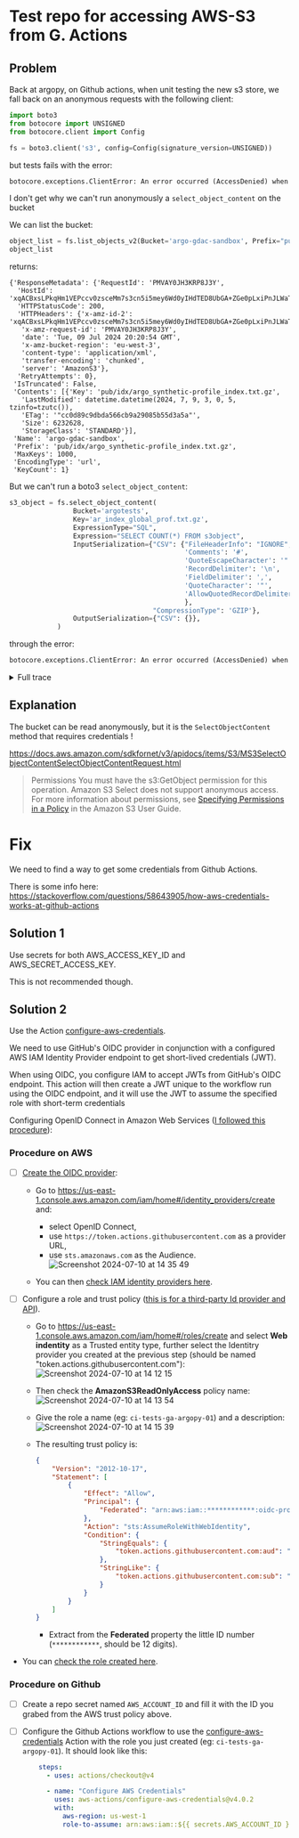 # Test repo for accessing AWS-S3 from G. Actions

## Problem

Back at argopy, on Github actions, when unit testing the new s3 store, we fall back on an anonymous requests with the following client:

```python
import boto3
from botocore import UNSIGNED
from botocore.client import Config

fs = boto3.client('s3', config=Config(signature_version=UNSIGNED))
```

but tests fails with the error:
```python
botocore.exceptions.ClientError: An error occurred (AccessDenied) when calling the SelectObjectContent operation: Access Denied
```

I don't get why we can't run anonymously a `select_object_content` on the bucket

We can list the bucket:
```python
object_list = fs.list_objects_v2(Bucket='argo-gdac-sandbox', Prefix="pub/idx/argo_synthetic-profile_index.txt.gz")
object_list
```
returns:
```
{'ResponseMetadata': {'RequestId': 'PMVAY0JH3KRP8J3Y',
  'HostId': 'xqACBxsLPkqHm1VEPccv0zsceMm7s3cn5i5mey6Wd0yIHdTED8UbGA+ZGe0pLxiPnJLWaT3goIo=',
  'HTTPStatusCode': 200,
  'HTTPHeaders': {'x-amz-id-2': 'xqACBxsLPkqHm1VEPccv0zsceMm7s3cn5i5mey6Wd0yIHdTED8UbGA+ZGe0pLxiPnJLWaT3goIo=',
   'x-amz-request-id': 'PMVAY0JH3KRP8J3Y',
   'date': 'Tue, 09 Jul 2024 20:20:54 GMT',
   'x-amz-bucket-region': 'eu-west-3',
   'content-type': 'application/xml',
   'transfer-encoding': 'chunked',
   'server': 'AmazonS3'},
  'RetryAttempts': 0},
 'IsTruncated': False,
 'Contents': [{'Key': 'pub/idx/argo_synthetic-profile_index.txt.gz',
   'LastModified': datetime.datetime(2024, 7, 9, 3, 0, 5, tzinfo=tzutc()),
   'ETag': '"cc0d89c9dbda566cb9a29085b55d3a5a"',
   'Size': 6232628,
   'StorageClass': 'STANDARD'}],
 'Name': 'argo-gdac-sandbox',
 'Prefix': 'pub/idx/argo_synthetic-profile_index.txt.gz',
 'MaxKeys': 1000,
 'EncodingType': 'url',
 'KeyCount': 1}
```

But we can't run a boto3 `select_object_content`:

```python
s3_object = fs.select_object_content(
                Bucket='argotests',
                Key='ar_index_global_prof.txt.gz',
                ExpressionType="SQL",
                Expression="SELECT COUNT(*) FROM s3object",
                InputSerialization={"CSV": {"FileHeaderInfo": "IGNORE",
                                            'Comments': '#',
                                            'QuoteEscapeCharacter': '"',
                                            'RecordDelimiter': '\n',
                                            'FieldDelimiter': ',',
                                            'QuoteCharacter': '"',
                                            'AllowQuotedRecordDelimiter': False
                                            },
                                    "CompressionType": 'GZIP'},
                OutputSerialization={"CSV": {}},
            )
```

through the error:
```python
botocore.exceptions.ClientError: An error occurred (AccessDenied) when calling the SelectObjectContent operation: Access Denied
```

<details><summary>Full trace</summary>

```python
---------------------------------------------------------------------------
ClientError                               Traceback (most recent call last)
Cell In[5], line 1
----> 1 s3_object = fs.select_object_content(
      2                 Bucket='argotests',
      3                 Key='ar_index_global_prof.txt.gz',
      4                 ExpressionType="SQL",
      5                 Expression="SELECT COUNT(*) FROM s3object",
      6                 InputSerialization={"CSV": {"FileHeaderInfo": "IGNORE",
      7                                             'Comments': '#',
      8                                             'QuoteEscapeCharacter': '"',
      9                                             'RecordDelimiter': '\n',
     10                                             'FieldDelimiter': ',',
     11                                             'QuoteCharacter': '"',
     12                                             'AllowQuotedRecordDelimiter': False
     13                                             },
     14                                     "CompressionType": 'GZIP'},
     15                 OutputSerialization={"CSV": {}},
     16             )

File ~/miniconda3/envs/argopy-pull326/lib/python3.9/site-packages/botocore/client.py:535, in ClientCreator._create_api_method.<locals>._api_call(self, *args, **kwargs)
    531     raise TypeError(
    532         f"{py_operation_name}() only accepts keyword arguments."
    533     )
    534 # The "self" in this scope is referring to the BaseClient.
--> 535 return self._make_api_call(operation_name, kwargs)

File ~/miniconda3/envs/argopy-pull326/lib/python3.9/site-packages/botocore/client.py:980, in BaseClient._make_api_call(self, operation_name, api_params)
    978     error_code = parsed_response.get("Error", {}).get("Code")
    979     error_class = self.exceptions.from_code(error_code)
--> 980     raise error_class(parsed_response, operation_name)
    981 else:
    982     return parsed_response

ClientError: An error occurred (AccessDenied) when calling the SelectObjectContent operation: Access Denied
```
</details>

## Explanation

The bucket can be read anonymously, but it is the `SelectObjectContent` method that requires credentials !

https://docs.aws.amazon.com/sdkfornet/v3/apidocs/items/S3/MS3SelectObjectContentSelectObjectContentRequest.html

> Permissions
You must have the s3:GetObject permission for this operation. Amazon S3 Select does not support anonymous 
access. For more information about permissions, see [Specifying Permissions in a Policy](https://docs.aws.amazon.com/AmazonS3/latest/dev/using-with-s3-actions.html) in the Amazon S3 User Guide.

# Fix

We need to find a way to get some credentials from Github Actions.

There is some info here:
https://stackoverflow.com/questions/58643905/how-aws-credentials-works-at-github-actions

## Solution 1

Use secrets for both AWS_ACCESS_KEY_ID and AWS_SECRET_ACCESS_KEY.

This is not recommended though.

## Solution 2

Use the Action [configure-aws-credentials](https://github.com/aws-actions/configure-aws-credentials).

We need to use GitHub's OIDC provider in conjunction with a configured AWS IAM Identity Provider endpoint to get short-lived credentials (JWT).

When using OIDC, you configure IAM to accept JWTs from GitHub's OIDC endpoint. This action will then create a JWT unique to the workflow run using the OIDC endpoint, and it will use the JWT to assume the specified role with short-term credentials

Configuring OpenID Connect in Amazon Web Services ([I followed this procedure](https://docs.github.com/en/actions/deployment/security-hardening-your-deployments/configuring-openid-connect-in-amazon-web-services)):

### Procedure on AWS

- [ ] [Create the OIDC provider](https://docs.aws.amazon.com/IAM/latest/UserGuide/id_roles_providers_create_oidc.html#manage-oidc-provider-console):
  - Go to https://us-east-1.console.aws.amazon.com/iam/home#/identity_providers/create and: 
    - select OpenID Connect,
    - use `https://token.actions.githubusercontent.com` as a provider URL,
    - use `sts.amazonaws.com` as the Audience.
![Screenshot 2024-07-10 at 14 35 49](https://github.com/gmaze/ga_aws_access/assets/1956032/495cc69e-63b8-44c3-8143-5ccd571e2435)

  - You can then [check IAM identity providers here](https://us-east-1.console.aws.amazon.com/iam/home#/identity_providers).

- [ ] Configure a role and trust policy ([this is for a third-party Id provider and API](https://docs.aws.amazon.com/IAM/latest/UserGuide/id_roles_create_for-idp.html#roles-creatingrole-identityprovider-api)).

  - Go to https://us-east-1.console.aws.amazon.com/iam/home#/roles/create and select **Web indentity** as a Trusted entity type, further select the Identitry provider you created at the previous step (should be named "token.actions.githubusercontent.com"):
![Screenshot 2024-07-10 at 14 12 15](https://github.com/gmaze/ga_aws_access/assets/1956032/c53650be-6768-48b9-9723-d310bc42ef46)

  - Then check the **AmazonS3ReadOnlyAccess** policy name:
![Screenshot 2024-07-10 at 14 13 54](https://github.com/gmaze/ga_aws_access/assets/1956032/983a8267-9ffa-4fcc-b9b1-09d657a93db4)

  - Give the role a name (eg: `ci-tests-ga-argopy-01`) and a description: 
![Screenshot 2024-07-10 at 14 15 39](https://github.com/gmaze/ga_aws_access/assets/1956032/4ffe7818-5559-4928-be65-5f7015fe62b0)

  - The resulting trust policy is:
    ```json
    {
        "Version": "2012-10-17",
        "Statement": [
            {
                "Effect": "Allow",
                "Principal": {
                    "Federated": "arn:aws:iam::************:oidc-provider/token.actions.githubusercontent.com"
                },
                "Action": "sts:AssumeRoleWithWebIdentity",
                "Condition": {
                    "StringEquals": {
                        "token.actions.githubusercontent.com:aud": "sts.amazonaws.com"
                    },
                    "StringLike": {
                        "token.actions.githubusercontent.com:sub": "repo:euroargodev/argopy:*"
                    }
                }
            }
        ]
    }
    ```

    - Extract from the **Federated** property the little ID number (`************`, should be 12 digits).

- You can [check the role created here](https://us-east-1.console.aws.amazon.com/iam/home#/roles).

### Procedure on Github

- [ ] Create a repo secret named `AWS_ACCOUNT_ID` and fill it with the ID you grabed from the AWS trust policy above.

- [ ] Configure the Github Actions workflow to use the [configure-aws-credentials](https://github.com/aws-actions/configure-aws-credentials) Action with the role you just created (eg: `ci-tests-ga-argopy-01`). It should look like this:
  ```yaml
      steps:
        - uses: actions/checkout@v4
  
        - name: "Configure AWS Credentials"
          uses: aws-actions/configure-aws-credentials@v4.0.2
          with:
            aws-region: us-west-1
            role-to-assume: arn:aws:iam::${{ secrets.AWS_ACCOUNT_ID }}:role/ci-tests-ga-argopy-01
  ```
